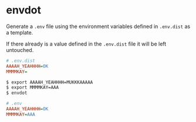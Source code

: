 # envdot

Generate a `.env` file using the environment variables defined in `.env.dist` as a template. 

If there already is a value defined in the `.env.dist` file it will be left untouched.

```INI
# .env.dist
AAAAH_YEAHHHH=OK
MMMMKAY=
```

```BASH
$ export AAAAH_YEAHHHH=MUKKKAAAAA
$ export MMMMKAY=AAA
$ envdot
```

```INI
# .env
AAAAH_YEAHHHH=OK
MMMMKAY=AAA
```



